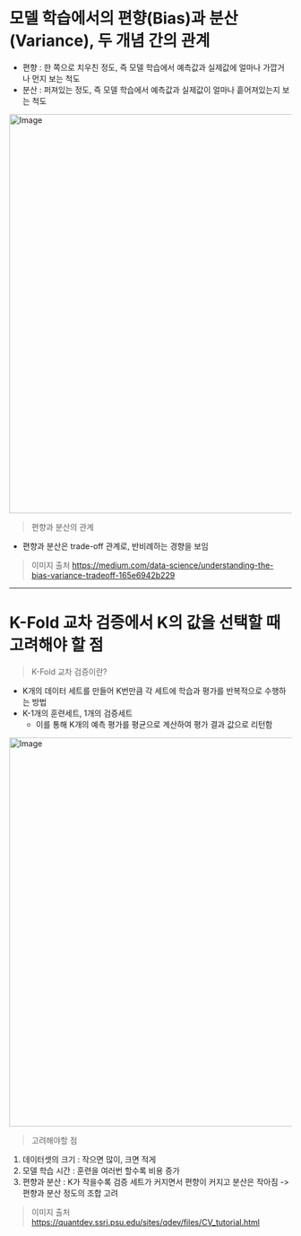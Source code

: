 # 모델 학습에서의 편향(Bias)과 분산(Variance), 두 개념 간의 관계
* 편향 : 한 쪽으로 치우친 정도, 즉 모델 학습에서 예측값과 실제값에 얼마나 가깝거나 먼지 보는 척도
* 분산 : 퍼져있는 정도, 즉 모델 학습에서 예측값과 실제값이 얼마나 흩어져있는지 보는 척도 </br>

<img width="712" alt="Image" src="https://github.com/user-attachments/assets/daaab32f-f8d4-4d28-a475-3460d493239a" /> </br>

> 편향과 분산의 관계
* 편향과 분산은 trade-off 관계로, 반비례하는 경향을 보임
> 이미지 출처
https://medium.com/data-science/understanding-the-bias-variance-tradeoff-165e6942b229
---
# K-Fold 교차 검증에서 K의 값을 선택할 때 고려해야 할 점
> K-Fold 교차 검증이란?
* K개의 데이터 세트를 만들어 K번만큼 각 세트에 학습과 평가를 반복적으로 수행하는 방법
* K-1개의 훈련세트, 1개의 검증세트
  * 이를 통해 K개의 예측 평가를 평균으로 계산하여 평가 결과 값으로 리턴함 </br>
  
<img width="694" alt="Image" src="https://github.com/user-attachments/assets/87766df6-7e34-44a8-8edc-17266264810c" /> </br>

> 고려해야할 점
1. 데이터셋의 크기 : 작으면 많이, 크면 적게
2. 모델 학습 시간 : 훈련을 여러번 할수록 비용 증가
3. 편향과 분산 : K가 작을수록 검증 세트가 커지면서 편향이 커지고 분산은 작아짐 -> 편향과 분산 정도의 조합 고려
> 이미지 출처
https://quantdev.ssri.psu.edu/sites/qdev/files/CV_tutorial.html
